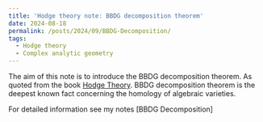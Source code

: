 ```yaml
---
title: 'Hodge theory note: BBDG decomposition theorem'
date: 2024-08-18
permalink: /posts/2024/09/BBDG-Decomposition/
tags:
  - Hodge theory
  - Complex analytic geometry
---
```


The aim of this note is to introduce the BBDG decomposition theorem. As quoted from the book [Hodge Theory](https://press.princeton.edu/books/paperback/9780691161341/hodge-theory?srsltid=AfmBOorrGTQOZE3t3DRM0ayg5JypipazvwASdg1d5J-TlBLMmYAWr389). BBDG decomposition theorem is the deepest known fact concerning the homology of algebraic varieties. 


For detailed information see my notes [BBDG Decomposition]